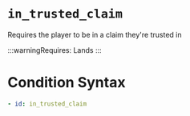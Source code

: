 # `in_trusted_claim`

Requires the player to be in a claim they're trusted in

:::warningRequires:
Lands
:::
# Condition Syntax
```yaml
- id: in_trusted_claim
```
